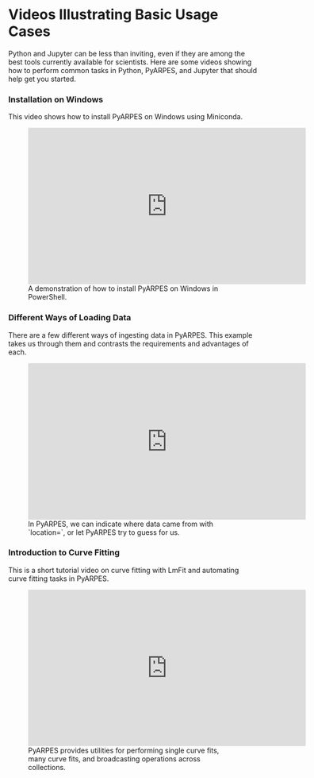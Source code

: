 # Videos Illustrating Basic Usage Cases

Python and Jupyter can be less than inviting, even if they are among the best tools currently
available for scientists. Here are some videos showing how to perform common tasks in 
Python, PyARPES, and Jupyter that should help get you started.

### Installation on Windows

This video shows how to install PyARPES on Windows using Miniconda.

<figure>
  <iframe width="560" height="315" src="https://www.youtube.com/embed/scBfg6g4y-4" frameborder="0" 
          allow="accelerometer; autoplay; encrypted-media; gyroscope; picture-in-picture" allowfullscreen>
  </iframe>
  <figcaption>A demonstration of how to install PyARPES on Windows in PowerShell.</figcaption>
</figure>


### Different Ways of Loading Data

There are a few different ways of ingesting data in PyARPES. This example takes us 
through them and contrasts the requirements and advantages of each.

<figure>
  <iframe width="560" height="315" src="https://www.youtube.com/embed/rE1O8P9J0yQ" frameborder="0" 
          allow="accelerometer; autoplay; encrypted-media; gyroscope; picture-in-picture" allowfullscreen>
  </iframe>
  <figcaption>
    In PyARPES, we can indicate where data came from with `location=`, or 
    let PyARPES try to guess for us.
  </figcaption>
</figure>
 

### Introduction to Curve Fitting

This is a short tutorial video on curve fitting with LmFit and automating curve fitting 
tasks in PyARPES.

<figure>
  <iframe width="560" height="315" src="https://www.youtube.com/embed/nzfpXDgdrds" frameborder="0" 
          allow="accelerometer; autoplay; encrypted-media; gyroscope; picture-in-picture" allowfullscreen>
  </iframe>
  <figcaption>
    PyARPES provides utilities for performing single curve fits, many curve fits,
    and broadcasting operations across collections.
  </figcaption>
</figure>

<div style="display: none">
### IPython Startup: Adding Default Imports and Running Code Automatically

This video shows how to customize what code gets imported and run when you start 
an IPython notebook.

<figure>
  <figcaption>
    Using an IPython startup configuration makes it more convenient to
    restart your kernel, and incentivizes splitting your analysis across
    several notebooks.
  </figcaption>
</figure>


### Configuring Matplotlib Styles

This shows how to adjust the styles `matplotlib` uses when it outputs graphics. 

<figure>
  <figcaption>
    PyARPES includes some default styles that extend Seaborn's. You can use these
    or consider this a tutorial on modifying the default appearance of your plots
    and figures. 
  </figcaption>
</figure>
</div>